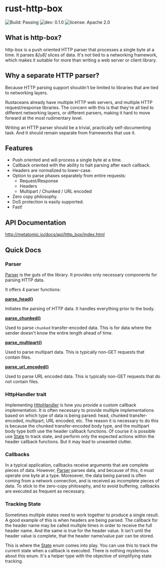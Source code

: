 # rust-http-box

![Build: Passing](https://img.shields.io/badge/build-passing-brightgreen.svg)
![dev: 0.1.0](https://img.shields.io/badge/dev-0.1.0-ff69b4.svg)
![license: Apache 2.0](https://img.shields.io/badge/license-Apache%202.0-blue.svg)

## What is http-box?

http-box is a push oriented HTTP parser that processes a single byte at a time. It parses *&[u8]*
slices of data. It's not tied to a networking framework, which makes it suitable for more than
writing a web server or client library.

## Why a separate HTTP parser?

Because HTTP parsing support shouldn't be limited to libraries that are tied to networking layers.

Rustaceans already have multiple HTTP web servers, and multiple HTTP request/response libraries. The
concern with this is that they're all tied to different networking layers, or different parsers,
making it hard to move forward at the most rudimentary level.

Writing an HTTP parser should be a trivial, practically self-documenting task. And it should remain
separate from frameworks that use it.

## Features

- Push oriented and will process a single byte at a time.
- Callback oriented with the ability to halt parsing after each callback.
- Headers are normalized to lower-case.
- Option to parse phases separately from entire requests:
  - Request/Response
  - Headers
  - Multipart / Chunked / URL encoded
- Zero copy philosophy.
- DoS protection is easily supported.
- Fast!

## API Documentation

http://metatomic.io/docs/api/http_box/index.html

## Quick Docs

### Parser

[Parser](http://www.metatomic.io/docs/api/http_box/http1/struct.Parser.html) is the guts of
the library. It provides only necessary components for parsing HTTP data.

It offers 4 parser functions:

**[parse_head()](http://www.metatomic.io/docs/api/http_box/http1/struct.Parser.html#method.parse_head)**

Initiates the parsing of HTTP data. It handles everything prior to the body.

**[parse_chunked()](http://www.metatomic.io/docs/api/http_box/http1/struct.Parser.html#method.parse_chunked)**

Used to parse `chunked` transfer-encoded data. This is for data where the sender doesn't know the
entire length ahead of time.

**[parse_multipart()](http://www.metatomic.io/docs/api/http_box/http1/struct.Parser.html#method.parse_multipart)**

Used to parse multipart data. This is typically non-GET requests that contain files.

**[parse_url_encoded()](http://www.metatomic.io/docs/api/http_box/http1/struct.Parser.html#method.parse_url_encoded)**

Used to parse URL encoded data. This is typically non-GET requests that do not contain files.

### HttpHandler trait

Implementing [HttpHandler](http://www.metatomic.io/docs/api/http_box/http1/trait.HttpHandler.html)
is how you provide a custom callback implementation. It is often necessary to provide multiple
implementations based on which type of data is being parsed: head, chunked transfer-encoded,
multipart, URL encoded, etc. The reason it is necessary to do this is because the chunked
transfer-encoded body type, and the multipart body type both use the header callback functions. Of
course it is possible use [State](http://www.metatomic.io/docs/api/http_box/http1/enum.State.html)
to track state, and perform only the expected actions within the header callback functions. But it
may lead to unwanted clutter.

### Callbacks

In a typical application, callbacks receive arguments that are complete pieces of data. However,
[Parser](http://www.metatomic.io/docs/api/http_box/http1/struct.Parser.html) parses data, and
because of this, it must operate one byte at a type. Moreoever, the data being parsed is often
coming from a network connection, and is received as incomplete pieces of data. To stick to the
zero-copy philosophy, and to avoid buffering, callbacks are executed as frequent as necessary.

### Tracking State

Sometimes multiple states need to work together to produce a single result. A good example of this
is when headers are being parsed. The callback for the header name may be called multiple times in
order to receive the full header name. And the same is true for the header value. It isn't until the
header value is complete, that the header name/value pair can be stored.

This is where the [State](http://www.metatomic.io/docs/api/http_box/http1/enum.State.html) enum
comes into play. You can use this to track the current state when a callback is executed. There is
nothing mysterious about this enum. It's a helper type with the objective of simplifying state
tracking.
